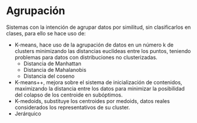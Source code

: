 # Agrupación
Sistemas con la intención de agrupar datos por similitud, sin clasificarlos en clases, para ello se hace uso de:
- K-means, hace uso de la agrupación de datos en un número k de clusters minimizando las distancias euclídeas entre los puntos, teniendo problemas para datos con distribuciones no clusterizadas.
	- Distancia de Manhattan
	- Distancia de Mahalanobis
	- Distancia del coseno
- K-means++, mejora sobre el sistema de inicialización de contenidos, maximizando la distancia entre los datos para minimizar la posibilidad del colapso de los centroide en subóptimos.
- K-medoids, substituye los centroides por medoids, datos reales considerados los representativos de su cluster.
- Jerárquico